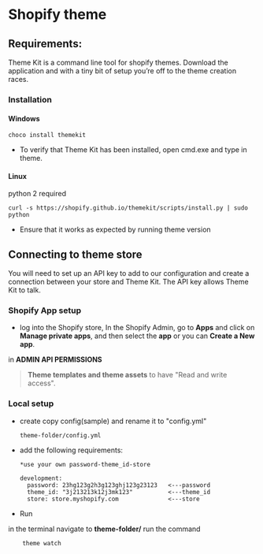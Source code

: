 # Shopify theme

## Requirements:

Theme Kit is a command line tool for shopify themes. Download the application and with a tiny bit of setup you’re off to the theme creation races.

### Installation

#### Windows

    choco install themekit

- To verify that Theme Kit has been installed, open cmd.exe and type in theme.

#### Linux

python 2 required

    curl -s https://shopify.github.io/themekit/scripts/install.py | sudo python

- Ensure that it works as expected by running theme version

## Connecting to theme store

You will need to set up an API key to add to our configuration and create a connection between your store and Theme Kit. The API key allows Theme Kit to talk.

### **Shopify App setup**

- log into the Shopify store, In the Shopify Admin, go to **Apps** and click on **Manage private apps**, and then select the **app** or you can **Create a New app**.

in **ADMIN API PERMISSIONS**

> **Theme templates and theme assets** to have "Read and write access".

### **Local setup**

- create copy config(sample) and rename it to "config.yml"
  ```
  theme-folder/config.yml
  ```
- add the following requirements:

  ```
  *use your own password-theme_id-store

  development:
    password: 23hg123g2h3g123ghj123g23123   <---password
    theme_id: "3j213213k12j3mk123"          <---theme_id
    store: store.myshopify.com              <---store

  ```

- Run

in the terminal navigate to **theme-folder/** run the command

```
    theme watch
```
